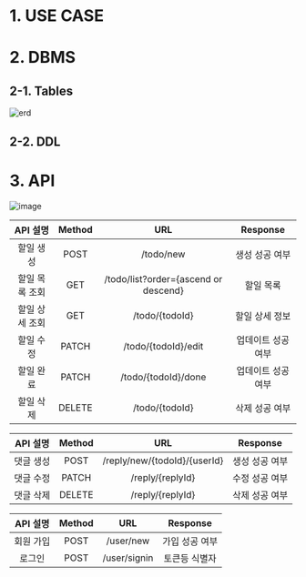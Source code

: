 # 1. USE CASE
# 2. DBMS
## 2-1. Tables
![erd](https://github.com/ddalkyTokky/KotlinSpring_TODO_Backend/assets/47583083/c97c9d9a-9f9a-4788-a585-be762c30e980)
## 2-2. DDL
# 3. API
![image](https://github.com/ddalkyTokky/KotlinSpring_TODO_Backend/assets/47583083/83f8bd8b-c2e2-48df-912b-61aa3ecb2b82)

|API 설명|Method|URL|Response|
|:---:|:---:|:---:|:---:|
|할일 생성|POST|/todo/new|생성 성공 여부|
|할일 목록 조회|GET|/todo/list?order={ascend or descend}|할일 목록|
|할일 상세 조회|GET|/todo/{todoId}|할일 상세 정보|
|할일 수정|PATCH|/todo/{todoId}/edit|업데이트 성공 여부|
|할일 완료|PATCH|/todo/{todoId}/done|업데이트 성공 여부|
|할일 삭제|DELETE|/todo/{todoId}|삭제 성공 여부|

|API 설명|Method|URL|Response|
|:---:|:---:|:---:|:---:|
|댓글 생성|POST|/reply/new/{todoId}/{userId}|생성 성공 여부|
|댓글 수정|PATCH|/reply/{replyId}|수정 성공 여부|
|댓글 삭제|DELETE|/reply/{replyId}|삭제 성공 여부|

|API 설명|Method|URL|Response|
|:---:|:---:|:---:|:---:|
|회원 가입|POST|/user/new|가입 성공 여부|
|로그인|POST|/user/signin|토큰등 식별자|

